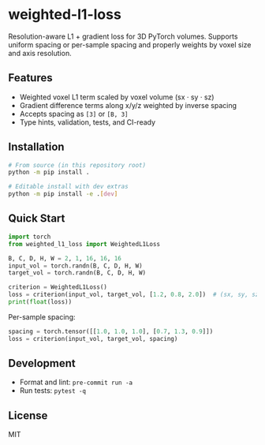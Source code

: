 # weighted-l1-loss

Resolution-aware L1 + gradient loss for 3D PyTorch volumes. Supports uniform spacing or per-sample spacing and properly weights by voxel size and axis resolution.

## Features

- Weighted voxel L1 term scaled by voxel volume (sx · sy · sz)
- Gradient difference terms along x/y/z weighted by inverse spacing
- Accepts spacing as `[3]` or `[B, 3]`
- Type hints, validation, tests, and CI-ready

## Installation

```bash
# From source (in this repository root)
python -m pip install .

# Editable install with dev extras
python -m pip install -e .[dev]
```

## Quick Start

```python
import torch
from weighted_l1_loss import WeightedL1Loss

B, C, D, H, W = 2, 1, 16, 16, 16
input_vol = torch.randn(B, C, D, H, W)
target_vol = torch.randn(B, C, D, H, W)

criterion = WeightedL1Loss()
loss = criterion(input_vol, target_vol, [1.2, 0.8, 2.0])  # (sx, sy, sz)
print(float(loss))
```

Per-sample spacing:

```python
spacing = torch.tensor([[1.0, 1.0, 1.0], [0.7, 1.3, 0.9]])
loss = criterion(input_vol, target_vol, spacing)
```

## Development

- Format and lint: `pre-commit run -a`
- Run tests: `pytest -q`

## License

MIT